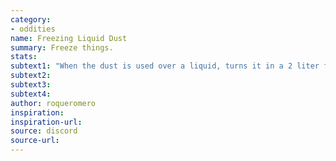 ```yaml
---
category:
- oddities
name: Freezing Liquid Dust
summary: Freeze things.
stats:
subtext1: "When the dust is used over a liquid, turns it in a 2 liter frozen ball. It doesn't melt and turns to its liquid state if smashed."
subtext2:
subtext3:
subtext4:
author: roqueromero
inspiration:
inspiration-url:
source: discord
source-url:
---
```

